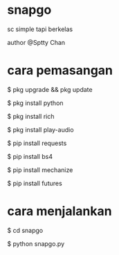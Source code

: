 # snapgo
sc simple tapi berkelas

author @Sptty Chan
# cara pemasangan
$ pkg upgrade && pkg update

$ pkg install python

$ pkg install rich

$ pkg install play-audio

$ pip install requests

$ pip install bs4

$ pip install mechanize

$ pip install futures
# cara menjalankan
$ cd snapgo

$ python snapgo.py
